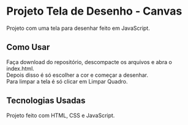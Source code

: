 # Projeto Tela de Desenho - Canvas

Projeto com uma tela para desenhar feito em JavaScript.



## Como Usar

Faça download do repositório, descompacte os arquivos e abra o index.html.<br>
Depois disso é só escolher a cor e começar a desenhar.<br>
Para limpar a tela é só clicar em Limpar Quadro.



## Tecnologias Usadas

Projeto feito com HTML, CSS e JavaScript. 
